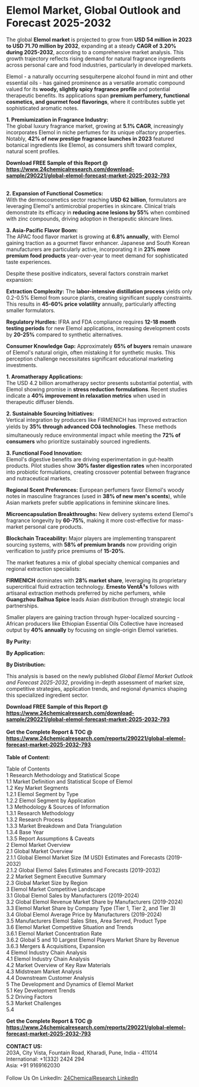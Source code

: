 <h1>Elemol Market, Global Outlook and Forecast 2025-2032</h1><p>The global <strong>Elemol market</strong> is projected to grow from <strong>USD 54 million in 2023 to USD 71.70 million by 2032</strong>, expanding at a steady <strong>CAGR of 3.20% during 2025-2032</strong>, according to a comprehensive market analysis. This growth trajectory reflects rising demand for natural fragrance ingredients across personal care and food industries, particularly in developed markets.</p><p>Elemol - a naturally occurring sesquiterpene alcohol found in mint and other essential oils - has gained prominence as a versatile aromatic compound valued for its <strong>woody, slightly spicy fragrance profile</strong> and potential therapeutic benefits. Its applications span <strong>premium perfumery, functional cosmetics, and gourmet food flavorings</strong>, where it contributes subtle yet sophisticated aromatic notes.</p><p><strong>1. Premiumization in Fragrance Industry:</strong><br>
The global luxury fragrance market, growing at <strong>5.1% CAGR</strong>, increasingly incorporates Elemol in niche perfumes for its unique olfactory properties. Notably, <strong>42% of new prestige fragrance launches in 2023</strong> featured botanical ingredients like Elemol, as consumers shift toward complex, natural scent profiles.</p><div><b>Download FREE Sample of this Report @ 
            <a href="https://www.24chemicalresearch.com/download-sample/290221/global-elemol-forecast-market-2025-2032-793">
            https://www.24chemicalresearch.com/download-sample/290221/global-elemol-forecast-market-2025-2032-793</a></b></div><br><p><strong>2. Expansion of Functional Cosmetics:</strong><br>
With the dermocosmetics sector reaching <strong>USD 62 billion</strong>, formulators are leveraging Elemol's antimicrobial properties in skincare. Clinical trials demonstrate its efficacy in <strong>reducing acne lesions by 55%</strong> when combined with zinc compounds, driving adoption in therapeutic skincare lines.</p><p><strong>3. Asia-Pacific Flavor Boom:</strong><br>
The APAC food flavor market is growing at <strong>6.8% annually</strong>, with Elemol gaining traction as a gourmet flavor enhancer. Japanese and South Korean manufacturers are particularly active, incorporating it in <strong>23% more premium food products</strong> year-over-year to meet demand for sophisticated taste experiences.</p><p>Despite these positive indicators, several factors constrain market expansion:</p><p><strong>Extraction Complexity:</strong> The <strong>labor-intensive distillation process</strong> yields only 0.2-0.5% Elemol from source plants, creating significant supply constraints. This results in <strong>45-60% price volatility</strong> annually, particularly affecting smaller formulators.</p><p><strong>Regulatory Hurdles:</strong> IFRA and FDA compliance requires <strong>12-18 month testing periods</strong> for new Elemol applications, increasing development costs by <strong>20-25%</strong> compared to synthetic alternatives.</p><p><strong>Consumer Knowledge Gap:</strong> Approximately <strong>65% of buyers</strong> remain unaware of Elemol's natural origin, often mistaking it for synthetic musks. This perception challenge necessitates significant educational marketing investments.</p><p><strong>1. Aromatherapy Applications:</strong><br>
The USD 4.2 billion aromatherapy sector presents substantial potential, with Elemol showing promise in <strong>stress reduction formulations</strong>. Recent studies indicate a <strong>40% improvement in relaxation metrics</strong> when used in therapeutic diffuser blends.</p><p><strong>2. Sustainable Sourcing Initiatives:</strong><br>
Vertical integration by producers like FIRMENICH has improved extraction yields by <strong>35% through advanced COâ technologies</strong>. These methods simultaneously reduce environmental impact while meeting the <strong>72% of consumers</strong> who prioritize sustainably sourced ingredients.</p><p><strong>3. Functional Food Innovation:</strong><br>
Elemol's digestive benefits are driving experimentation in gut-health products. Pilot studies show <strong>30% faster digestion rates</strong> when incorporated into probiotic formulations, creating crossover potential between fragrance and nutraceutical markets.</p><p><strong>Regional Scent Preferences:</strong> European perfumers favor Elemol's woody notes in masculine fragrances (used in <strong>38% of new men's scents</strong>), while Asian markets prefer subtle applications in feminine skincare lines.</p><p><strong>Microencapsulation Breakthroughs:</strong> New delivery systems extend Elemol's fragrance longevity by <strong>60-75%</strong>, making it more cost-effective for mass-market personal care products.</p><p><strong>Blockchain Traceability:</strong> Major players are implementing transparent sourcing systems, with <strong>58% of premium brands</strong> now providing origin verification to justify price premiums of <strong>15-20%</strong>.</p><p>The market features a mix of global specialty chemical companies and regional extraction specialists:</p><p><strong>FIRMENICH</strong> dominates with <strong>28% market share</strong>, leveraging its proprietary supercritical fluid extraction technology. <strong>Ernesto VentÃ³s</strong> follows with artisanal extraction methods preferred by niche perfumers, while <strong>Guangzhou Baihua Spice</strong> leads Asian distribution through strategic local partnerships.</p><p>Smaller players are gaining traction through hyper-localized sourcing - African producers like Ethiopian Essential Oils Collective have increased output by <strong>40% annually</strong> by focusing on single-origin Elemol varieties.</p><p><strong>By Purity:</strong></p><p><strong>By Application:</strong></p><p><strong>By Distribution:</strong></p><p>This analysis is based on the newly published <em>Global Elemol Market Outlook and Forecast 2025-2032</em>, providing in-depth assessment of market size, competitive strategies, application trends, and regional dynamics shaping this specialized ingredient sector.</p><div><b>Download FREE Sample of this Report @ 
            <a href="https://www.24chemicalresearch.com/download-sample/290221/global-elemol-forecast-market-2025-2032-793">
            https://www.24chemicalresearch.com/download-sample/290221/global-elemol-forecast-market-2025-2032-793</a></b></div><br><div><b>Get the Complete Report & TOC @ 
            <a href="https://www.24chemicalresearch.com/reports/290221/global-elemol-forecast-market-2025-2032-793">
            https://www.24chemicalresearch.com/reports/290221/global-elemol-forecast-market-2025-2032-793</a></b></div><br>
            <b>Table of Content:</b><p>Table of Contents<br />
1 Research Methodology and Statistical Scope<br />
1.1 Market Definition and Statistical Scope of Elemol<br />
1.2 Key Market Segments<br />
1.2.1 Elemol Segment by Type<br />
1.2.2 Elemol Segment by Application<br />
1.3 Methodology & Sources of Information<br />
1.3.1 Research Methodology<br />
1.3.2 Research Process<br />
1.3.3 Market Breakdown and Data Triangulation<br />
1.3.4 Base Year<br />
1.3.5 Report Assumptions & Caveats<br />
2 Elemol Market Overview<br />
2.1 Global Market Overview<br />
2.1.1 Global Elemol Market Size (M USD) Estimates and Forecasts (2019-2032)<br />
2.1.2 Global Elemol Sales Estimates and Forecasts (2019-2032)<br />
2.2 Market Segment Executive Summary<br />
2.3 Global Market Size by Region<br />
3 Elemol Market Competitive Landscape<br />
3.1 Global Elemol Sales by Manufacturers (2019-2024)<br />
3.2 Global Elemol Revenue Market Share by Manufacturers (2019-2024)<br />
3.3 Elemol Market Share by Company Type (Tier 1, Tier 2, and Tier 3)<br />
3.4 Global Elemol Average Price by Manufacturers (2019-2024)<br />
3.5 Manufacturers Elemol Sales Sites, Area Served, Product Type<br />
3.6 Elemol Market Competitive Situation and Trends<br />
3.6.1 Elemol Market Concentration Rate<br />
3.6.2 Global 5 and 10 Largest Elemol Players Market Share by Revenue<br />
3.6.3 Mergers & Acquisitions, Expansion<br />
4 Elemol Industry Chain Analysis<br />
4.1 Elemol Industry Chain Analysis<br />
4.2 Market Overview of Key Raw Materials<br />
4.3 Midstream Market Analysis<br />
4.4 Downstream Customer Analysis<br />
5 The Development and Dynamics of Elemol Market <br />
5.1 Key Development Trends<br />
5.2 Driving Factors<br />
5.3 Market Challenges<br />
5.4 </p><div><b>Get the Complete Report & TOC @ 
            <a href="https://www.24chemicalresearch.com/reports/290221/global-elemol-forecast-market-2025-2032-793">
            https://www.24chemicalresearch.com/reports/290221/global-elemol-forecast-market-2025-2032-793</a></b></div><br><b>CONTACT US:</b><br>
            203A, City Vista, Fountain Road, Kharadi, Pune, India - 411014<br>
            International: +1(332) 2424 294<br>
            Asia: +91 9169162030 <br><br>
            Follow Us On LinkedIn: <a href="https://www.linkedin.com/company/24chemicalresearch/">24ChemicalResearch LinkedIn</a>